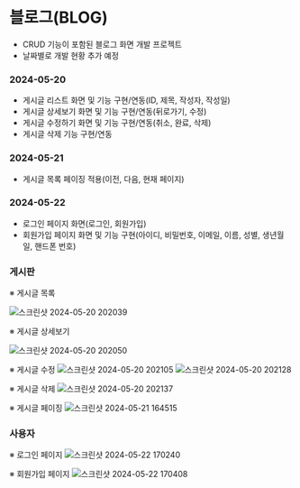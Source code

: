 # 블로그(BLOG)

- CRUD 기능이 포함된 블로그 화면 개발 프로젝트
- 날짜별로 개발 현황 추가 예정

### 2024-05-20
- 게시글 리스트 화면 및 기능 구현/연동(ID, 제목, 작성자, 작성일)
- 게시글 상세보기 화면 및 기능 구현/연동(뒤로가기, 수정)
- 게시글 수정하기 화면 및 기능 구현/연동(취소, 완료, 삭제)
- 게시글 삭제 기능 구현/연동

### 2024-05-21
- 게시글 목록 페이징 적용(이전, 다음, 현재 페이지)

### 2024-05-22
- 로그인 페이지 화면(로그인, 회원가입)
- 회원가입 페이지 화면 및 기능 구현(아이디, 비밀번호, 이메일, 이름, 성별, 생년월일, 핸드폰 번호)

### 게시판
※ 게시글 목록

![스크린샷 2024-05-20 202039](https://github.com/zz106603/blog_react/assets/45379781/9678f852-a7ca-4bb1-82f1-83a869296449)

※  게시글 상세보기

![스크린샷 2024-05-20 202050](https://github.com/zz106603/blog_react/assets/45379781/25bce7b5-cca1-4217-8a37-9c3f4428d588)

※  게시글 수정
![스크린샷 2024-05-20 202105](https://github.com/zz106603/blog_react/assets/45379781/d7f7af05-c478-4163-9d87-d384f5369033)
![스크린샷 2024-05-20 202128](https://github.com/zz106603/blog_react/assets/45379781/26b4afe3-46ff-460b-86d6-3c0486775e80)

※  게시글 삭제
![스크린샷 2024-05-20 202137](https://github.com/zz106603/blog_react/assets/45379781/c52d685a-23cb-4f44-a591-96d8b54cac0d)

※  게시글 페이징
![스크린샷 2024-05-21 164515](https://github.com/zz106603/blog_springboot/assets/45379781/55d32ae7-58ba-40f9-8797-13c82cc6353b)

### 사용자
※ 로그인 페이지
![스크린샷 2024-05-22 170240](https://github.com/zz106603/blog_springboot/assets/45379781/8ab4d10f-10d7-4f13-936b-ea46e6bc8cee)

※ 회원가입 페이지
![스크린샷 2024-05-22 170408](https://github.com/zz106603/blog_springboot/assets/45379781/0e869c4a-cecb-4969-874b-b54c6fa78578)
